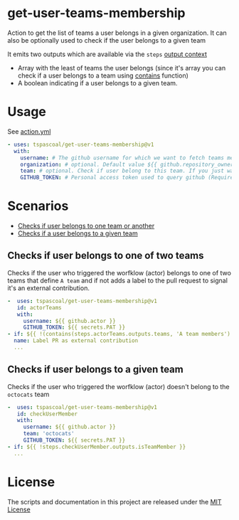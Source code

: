# get-user-teams-membership

Action to get the list of teams a user belongs in a given organization.
It can also be optionally used to check if the user belongs to a given team

It emits two outputs which are available via the `steps` [output context](https://docs.github.com/en/actions/reference/context-and-expression-syntax-for-github-actions#steps-context)

* Array with the least of teams the user belongs (since it's array you can check if a user belongs to a team using [contains](https://docs.github.com/en/actions/reference/context-and-expression-syntax-for-github-actions#contains) function)
* A boolean indicating if a user belongs to a given team.

# Usage

See [action.yml](action.yml)

```yaml
- uses: tspascoal/get-user-teams-membership@v1
  with:
    username: # The github username for which we want to fetch teams membership in a given organization.
    organization: # optional. Default value ${{ github.repository_owner }} Organization to get membership from.
    team: # optional. Check if user belong to this team. If you just want to check membership of a particular team. (only team name, don't include orgname)
    GITHUB_TOKEN: # Personal access token used to query github (Requires scopes: TODO)
```

# Scenarios

- [Checks if user belongs to one team or another](#Checks-if-user-belongs-to-one-of-two-teams)
- [Checks if a user belongs to a given team](#Checks-if-user-belongs-to-a-given-team)

## Checks if user belongs to one of two teams

Checks if the user who triggered the worfklow (actor) belongs to one of two teams that define `A team` 
and if not adds a label to the pull request to signal it's an external contribution.

```yaml
-  uses: tspascoal/get-user-teams-membership@v1
   id: actorTeams
   with:
     username: ${{ github.actor }}
     GITHUB_TOKEN: ${{ secrets.PAT }}
- if: ${{ !(contains(steps.actorTeams.outputs.teams, 'A team members') || contains(steps.actorTeams.outputs.teams.teams, 'A team admins')) }}
  name: Label PR as external contribution
  ...  
```

## Checks if user belongs to a given team

Checks if the user who triggered the worfklow (actor) doesn't belong to the `octocats` team

```yaml
-  uses: tspascoal/get-user-teams-membership@v1
   id: checkUserMember
   with:
     username: ${{ github.actor }}
     team: 'octocats'
     GITHUB_TOKEN: ${{ secrets.PAT }}
- if: ${{ !steps.checkUserMember.outputs.isTeamMember }}
  ...  
```

# License

The scripts and documentation in this project are released under the [MIT License](LICENSE)
